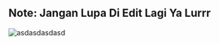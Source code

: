 ## Note: Jangan Lupa Di Edit Lagi Ya Lurrr
![asdasdasdasd](https://user-images.githubusercontent.com/43224845/172440693-54944d18-458c-44e2-af19-bd8d7c47808a.png)

